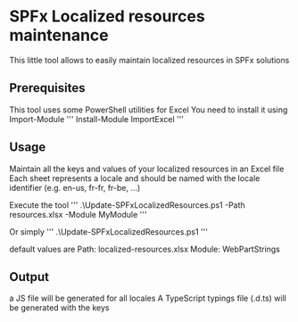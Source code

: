 # SPFx Localized resources maintenance

This little tool allows to easily maintain localized resources in SPFx solutions

## Prerequisites

This tool uses some PowerShell utilities for Excel
You need to install it using Import-Module
'''
    Install-Module ImportExcel
'''

## Usage

Maintain all the keys and values of your localized resources in an Excel file
Each sheet represents a locale and should be named with the locale identifier (e.g. en-us, fr-fr, fr-be, ...)

Execute the tool
'''
    .\Update-SPFxLocalizedResources.ps1 -Path resources.xlsx -Module MyModule
'''

Or simply
'''
    .\Update-SPFxLocalizedResources.ps1
'''

default values are
Path: localized-resources.xlsx
Module: WebPartStrings

## Output
a JS file will be generated for all locales
A TypeScript typings file (.d.ts) will be generated with the keys